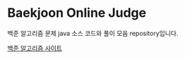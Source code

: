 # Baekjoon Online Judge
백준 알고리즘 문제 java 소스 코드와 풀이 모음 repository입니다.

[백준 알고리즘 사이트](https://www.acmicpc.net/)

